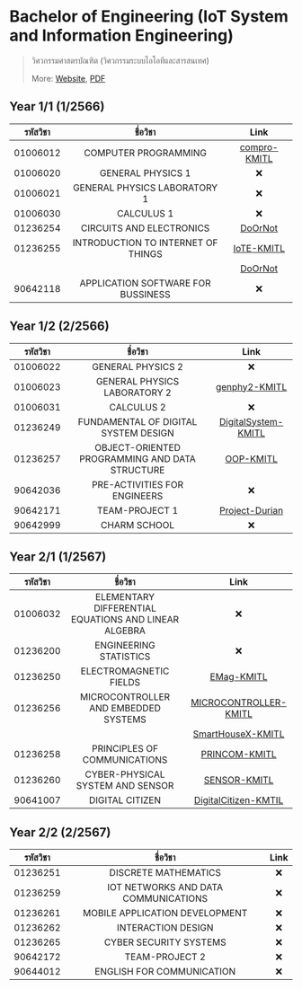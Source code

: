 # Bachelor of Engineering (IoT System and Information Engineering)

> วิศวกรรมศาสตรบัณฑิต (วิศวกรรมระบบไอโอทีและสารสนเทศ)
>
> More: [Website](https://www.iote.kmitl.ac.th/), [PDF](https://drive.google.com/file/d/1VUKRooxFdjAaf4ox0QikqLmvonMvnBB4/view?usp=sharing)

## Year 1/1 (1/2566)

| รหัสวิชา |              ชื่อวิชา              |                          Link                           |
| :------: | :--------------------------------: | :-----------------------------------------------------: |
| 01006012 |        COMPUTER PROGRAMMING        | [compro-KMITL](https://github.com/Fakepng/compro-KMITL) |
| 01006020 |         GENERAL PHYSICS 1          |                           ❌                            |
| 01006021 |    GENERAL PHYSICS LABORATORY 1    |                           ❌                            |
| 01006030 |             CALCULUS 1             |                           ❌                            |
| 01236254 |      CIRCUITS AND ELECTRONICS      |      [DoOrNot](https://github.com/Fakepng/DoOrNot)      |
| 01236255 | INTRODUCTION TO INTERNET OF THINGS |   [IoTE-KMITL](https://github.com/Fakepng/IoTE-KMITL)   |
|          |                                    |      [DoOrNot](https://github.com/Fakepng/DoOrNot)      |
| 90642118 | APPLICATION SOFTWARE FOR BUSSINESS |                           ❌                            |

## Year 1/2 (2/2566)

| รหัสวิชา |                    ชื่อวิชา                    |                                 Link                                  |
| :------: | :--------------------------------------------: | :-------------------------------------------------------------------: |
| 01006022 |               GENERAL PHYSICS 2                |                                  ❌                                   |
| 01006023 |          GENERAL PHYSICS LABORATORY 2          |       [genphy2-KMITL](https://github.com/Fakepng/genphy2-KMITL)       |
| 01006031 |                   CALCULUS 2                   |                                  ❌                                   |
| 01236249 |      FUNDAMENTAL OF DIGITAL SYSTEM DESIGN      | [DigitalSystem-KMITL](https://github.com/Fakepng/DigitalSystem-KMITL) |
| 01236257 | OBJECT-ORIENTED PROGRAMMING AND DATA STRUCTURE |           [OOP-KMITL](https://github.com/Fakepng/OOP-KMITL)           |
| 90642036 |          PRE-ACTIVITIES FOR ENGINEERS          |                                  ❌                                   |
| 90642171 |                 TEAM-PROJECT 1                 |       [Project-Durian](https://github.com/Team-Project-Durian)        |
| 90642999 |                  CHARM SCHOOL                  |                                  ❌                                   |

## Year 2/1 (1/2567)

| รหัสวิชา |                       ชื่อวิชา                       |                                   Link                                    |
| :------: | :--------------------------------------------------: | :-----------------------------------------------------------------------: |
| 01006032 | ELEMENTARY DIFFERENTIAL EQUATIONS AND LINEAR ALGEBRA |                                    ❌                                     |
| 01236200 |                ENGINEERING STATISTICS                |                                    ❌                                     |
| 01236250 |                ELECTROMAGNETIC FIELDS                |            [EMag-KMITL](https://github.com/Fakepng/EMag-KMITL)            |
| 01236256 |         MICROCONTROLLER AND EMBEDDED SYSTEMS         | [MICROCONTROLLER-KMITL](https://github.com/Fakepng/MICROCONTROLLER-KMITL) |
|          |                                                      |     [SmartHouseX-KMITL](https://github.com/Fakepng/SmartHouseX-KMITL)     |
| 01236258 |             PRINCIPLES OF COMMUNICATIONS             |         [PRINCOM-KMITL](https://github.com/Fakepng/PRINCOM-KMITL)         |
| 01236260 |           CYBER-PHYSICAL SYSTEM AND SENSOR           |          [SENSOR-KMITL](https://github.com/Fakepng/SENSOR-KMITL)          |
| 90641007 |                   DIGITAL CITIZEN                    |  [DigitalCitizen-KMTIL](https://github.com/Fakepng/DigitalCitizen-KMTIL)  |

## Year 2/2 (2/2567)

| รหัสวิชา |               ชื่อวิชา               | Link |
| :------: | :----------------------------------: | :--: |
| 01236251 |         DISCRETE MATHEMATICS         |  ❌  |
| 01236259 | IOT NETWORKS AND DATA COMMUNICATIONS |  ❌  |
| 01236261 |    MOBILE APPLICATION DEVELOPMENT    |  ❌  |
| 01236262 |          INTERACTION DESIGN          |  ❌  |
| 01236265 |        CYBER SECURITY SYSTEMS        |  ❌  |
| 90642172 |            TEAM-PROJECT 2            |  ❌  |
| 90644012 |      ENGLISH FOR COMMUNICATION       |  ❌  |
